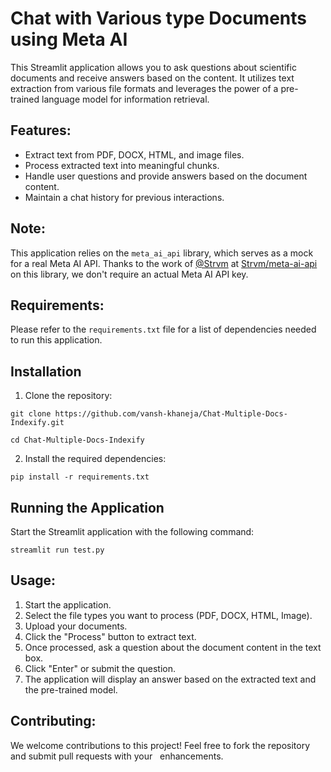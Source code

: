 # Chat with Various type Documents using Meta AI

This Streamlit application allows you to ask questions about scientific documents and receive answers based on the content. It utilizes text extraction from various file formats and leverages the power of a pre-trained language model for information retrieval.

## Features:

* Extract text from PDF, DOCX, HTML, and image files.
* Process extracted text into meaningful chunks.
* Handle user questions and provide answers based on the document content.
* Maintain a chat history for previous interactions.

## Note:

This application relies on the `meta_ai_api` library, which serves as a mock for a real Meta AI API. Thanks to the work of [@Strvm](https://github.com/Strvm) at [Strvm/meta-ai-api](https://github.com/Strvm/meta-ai-api) on this library, we don't require an actual Meta AI API key.

## Requirements:

Please refer to the `requirements.txt` file for a list of dependencies needed to run this application.

## Installation
1) Clone the repository:
   
```git clone https://github.com/vansh-khaneja/Chat-Multiple-Docs-Indexify.git```

```cd Chat-Multiple-Docs-Indexify```

2) Install the required dependencies:

```pip install -r requirements.txt```

## Running the Application
Start the Streamlit application with the following command:


```streamlit run test.py```

## Usage:

1. Start the application.
2. Select the file types you want to process (PDF, DOCX, HTML, Image).
3. Upload your documents.
4. Click the "Process" button to extract text.
5. Once processed, ask a question about the document content in the text box.
6. Click "Enter" or submit the question.
7. The application will display an answer based on the extracted text and the pre-trained model.

## Contributing:

We welcome contributions to this project! Feel free to fork the repository and submit pull requests with your   
 enhancements.
